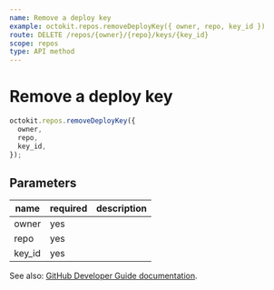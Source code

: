 ```yaml
---
name: Remove a deploy key
example: octokit.repos.removeDeployKey({ owner, repo, key_id })
route: DELETE /repos/{owner}/{repo}/keys/{key_id}
scope: repos
type: API method
---
```


# Remove a deploy key

```js
octokit.repos.removeDeployKey({
  owner,
  repo,
  key_id,
});
```

## Parameters

<table>
  <thead>
    <tr>
      <th>name</th>
      <th>required</th>
      <th>description</th>
    </tr>
  </thead>
  <tbody>
    <tr><td>owner</td><td>yes</td><td>

</td></tr>
<tr><td>repo</td><td>yes</td><td>

</td></tr>
<tr><td>key_id</td><td>yes</td><td>

</td></tr>
  </tbody>
</table>

See also: [GitHub Developer Guide documentation](https://developer.github.com/v3/repos/keys/#remove-a-deploy-key).
